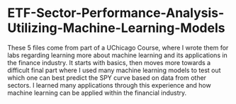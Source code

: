 # ETF-Sector-Performance-Analysis-Utilizing-Machine-Learning-Models
These 5 files come from part of a UChicago Course, where I wrote them for labs regarding learning more about machine learning and its applications 
in the finance industry. It starts with basics, then moves more towards a difficult final part where I used many machine learning models to test out which one can
best predict the SPY curve based on data from other sectors. I learned many applications through this experience and how machine learning can be applied within 
the financial industry.
